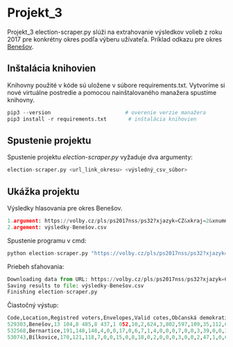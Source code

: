 # Projekt_3

Projekt_3 election-scraper.py slúži na extrahovanie výsledkov volieb z roku 2017 pre konkrétny okres podľa výberu
užívateľa. Príklad odkazu pre okres [Benešov](https://volby.cz/pls/ps2017nss/ps32?xjazyk=CZ&xkraj=2&xnumnuts=2101).

## Inštalácia knihovien

Knihovny použité v kóde sú uložene v súbore requirements.txt. Vytvoríme si nové virtuálne postredie a pomocou nainštalovaného manažera spustíme knihovny.


```python
pip3 --version                        # overenie verzie manažera
pip3 install -r requirements.txt       # inštalácia knihovien
```

## Spustenie projektu

Spustenie projektu _election-scraper.py_ vyžaduje dva argumenty:

```python
election-scraper.py <url_link_okresu> <výsledný_csv_súbor>
```

## Ukážka projektu
Výsledky hlasovania pre okres Benešov.
```python
1.argument: https://volby.cz/pls/ps2017nss/ps32?xjazyk=CZ&xkraj=2&xnumnuts=2101
2.argement: výsledky-Benešov.csv
```
Spustenie programu v cmd:
```python
python election-scraper.py "https://volby.cz/pls/ps2017nss/ps32?xjazyk=CZ&xkraj=2&xnumnuts=2101" "výsledky-Benešov.csv" 
```
Priebeh sťahovania:
```python
Downloading data from URL: https://volby.cz/pls/ps2017nss/ps32?xjazyk=CZ&xkraj=2&xnumnuts=2101
Saving results to file: výsledky-Benešov.csv
Finishing election-scraper.py
```
Čiastočný výstup:
```python
Code,Location,Registred voters,Envelopes,Valid cotes,Občanská demokratická strana,Řád národa - Vlastenecká unie,CESTA ODPOVĚDNÉ SPOLEČNOSTI,Česká str.sociálně demokrat.,Radostné Česko,STAROSTOVÉ A NEZÁVISLÍ,Komunistická str.Čech a Moravy,Strana zelených,"ROZUMNÍ-stop migraci,diktát.EU",Strana svobodných občanů,Blok proti islam.-Obran.domova,Občanská demokratická aliance,Česká pirátská strana,Unie H.A.V.E.L.,Referendum o Evropské unii,TOP 09,ANO 2011,Dobrá volba 2016,SPR-Republ.str.Čsl. M.Sládka,Křesť.demokr.unie-Čs.str.lid.,Česká strana národně sociální,REALISTÉ,SPORTOVCI,Dělnic.str.sociální spravedl.,Svob.a př.dem.-T.Okamura (SPD),Strana Práv Občanů
529303,Benešov,13 104,8 485,8 437,1 052,10,2,624,3,802,597,109,35,112,6,11,948,3,6,414,2 577,3,21,314,5,58,17,16,682,10
532568,Bernartice,191,148,148,4,0,0,17,0,6,7,1,4,0,0,0,7,0,0,3,39,0,0,37,0,3,0,0,20,0
530743,Bílkovice,170,121,118,7,0,0,15,0,8,18,0,2,0,0,0,3,0,0,2,47,1,0,6,0,0,0,0,9,0
```
